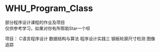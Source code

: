 # WHU_Program_Class

部分程序设计课程的作业及项目  
仅供参考学习，如果对你有所帮助Star一个呗  

项目：
  C语言程序设计
  数据结构与算法
  程序设计实践三
    钢板轮廓尺寸检测
    图像追踪
